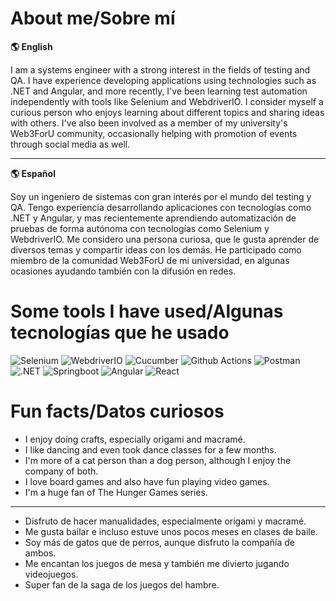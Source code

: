 # About me/Sobre mí

**🌎 English**

I am a systems engineer with a strong interest in the fields of testing and QA. I have experience developing applications using technologies such as .NET and Angular, and more recently, I've been learning test automation independently with tools like Selenium and WebdriverIO. I consider myself a curious person who enjoys learning about different topics and sharing ideas with others. I've also been involved as a member of my university's Web3ForU community, occasionally helping with promotion of events through social media as well.

---

**🌎 Español**

Soy un ingeniero de sistemas con gran interés por el mundo del testing y QA. Tengo experiencia desarrollando aplicaciones con tecnologías como .NET y Angular, y mas recientemente aprendiendo automatización de pruebas de forma autónoma con tecnologías como Selenium y WebdriverIO. Me considero una persona curiosa, que le gusta aprender de diversos temas y compartir ideas con los demás. He participado como miembro de la comunidad Web3ForU de mi universidad, en algunas ocasiones ayudando también con la difusión en redes.

# Some tools I have used/Algunas tecnologías que he usado

![Selenium](https://img.shields.io/badge/Selenium-43B02A?style=for-the-badge&logo=Selenium&logoColor=white)  ![WebdriverIO](https://img.shields.io/badge/WebdriverIO-EA5906.svg?style=for-the-badge&logo=WebdriverIO&logoColor=white)  ![Cucumber](https://img.shields.io/badge/Cucumber-43B02A?style=for-the-badge&logo=cucumber&logoColor=white)  ![Github Actions](https://img.shields.io/badge/GitHub%20Actions-2088FF.svg?style=for-the-badge&logo=GitHub-Actions&logoColor=white)  ![Postman](https://img.shields.io/badge/Postman-FF6C37.svg?style=for-the-badge&logo=Postman&logoColor=white)  ![.NET](https://img.shields.io/badge/.NET-512BD4.svg?style=for-the-badge&logo=dotnet&logoColor=white)  ![Springboot](https://img.shields.io/badge/Spring_Boot-6DB33F?style=for-the-badge&logo=spring-boot&logoColor=white) ![Angular](https://img.shields.io/badge/Angular-0F0F11.svg?style=for-the-badge&logo=Angular&logoColor=white)  ![React](https://img.shields.io/badge/React-61DAFB.svg?style=for-the-badge&logo=React&logoColor=black)

# Fun facts/Datos curiosos

* I enjoy doing crafts, especially origami and macramé.
* I like dancing and even took dance classes for a few months.
* I'm more of a cat person than a dog person, although I enjoy the company of both.
* I love board games and also have fun playing video games.
* I'm a huge fan of The Hunger Games series.

---

* Disfruto de hacer manualidades, especialmente origami y macramé.
* Me gusta bailar e incluso estuve unos pocos meses en clases de baile.
* Soy más de gatos que de perros, aunque disfruto la compañía de ambos.
* Me encantan los juegos de mesa y también me divierto jugando videojuegos.
* Super fan de la saga de los juegos del hambre.

<!--
**jhonatantm9/jhonatantm9** is a ✨ _special_ ✨ repository because its `README.md` (this file) appears on your GitHub profile.

Here are some ideas to get you started:

- 🔭 I’m currently working on ...
- 🌱 I’m currently learning ...
- 👯 I’m looking to collaborate on ...
- 🤔 I’m looking for help with ...
- 💬 Ask me about ...
- 📫 How to reach me: ...
- 😄 Pronouns: ...
- ⚡ Fun fact: ...
-->
